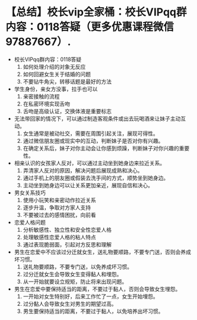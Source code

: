 # 【总结】校长vip全家桶：校长VIPqq群内容：0118答疑（更多优惠课程微信97887667）.

-   校长VIPqq群内容：0118答疑
    1.  如何处理介绍的对象无反应
    2.  如何回避女生关于结婚的问题
    3.  不要钻牛角尖，转移话题是最好的方法
-   学生身份，亲女方没事，拉手也可以
    1.  亲密接触的流程
    2.  在私密环境实现舌吻
    3.  舌吻是高级认证，交换体液是重要标志
-   无法带回家的情况下，可以通过制造客观条件或出去玩喝酒来让妹子主动互动。
    1.  女生通常是被动社交，需要在周围引起关注，展现可得性。
    2.  通过微信朋友圈或现实中的互动，判断妹子是否对你有兴趣。
    3.  在确定关系后，妹子对你主动会让你感到烦躁，判断妹子对你兴趣的重要性。
-   相亲认识的女孩家人反对，可以通过主动坐到她身边来拉近关系。
    1.  弄清家人反对的原因，解决问题后展现成熟和决心。
    2.  通过手机上的朋友圈或假装去洗手间的方式，顺势坐到她身边。
    3.  主动坐到她身边可以让关系更加亲近，展现自信和决心。
-   男女关系技巧
    1.  使用小玩笑和亲密动作拉近关系
    2.  逐步升温，争取对方家人支持
    3.  不要被过去的感情困扰，向前看
-   恋爱人格问题
    1.  分析敏感性、独立性和安全性恋爱人格
    2.  处理敏感性恋爱人格的粘人特点
    3.  通过表现脆弱面，引起对方反思和理解
-   男生在恋爱中不应该过分迁就女生，送礼物要顺路，不要专门送，否则会养成坏习惯。
    1.  送礼物要顺路，不要专门送，以免养成坏习惯。
    2.  过分迁就女生会导致女生变得黏人和埋怨。
    3.  从一开始就要设立规矩，防止将来出现问题。
-   男生在恋爱中要保持适当的距离，不要过于黏人，否则会导致女生埋怨。
    1.  一开始对女生特别好，后来工作忙了一点，女生开始埋怨。
    2.  过分黏人会导致女生对男生的期望过高。
    3.  男生要保持适当的距离，不要过于黏人，以免培养出坏习惯。